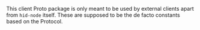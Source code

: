 This client Proto package is only meant to be used by external clients apart from `hid-node` itself. These are supposed to be the de facto constants based on the Protocol.